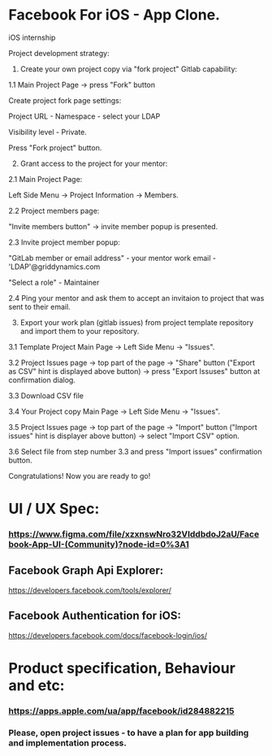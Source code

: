 # Facebook For iOS - App Clone.

iOS internship

Project development strategy:

1. Create your own project copy via "fork project" Gitlab capability:

1.1 Main Project Page -> press "Fork" button

Create project fork page settings:

Project URL - Namespace - select your LDAP

Visibility level - Private.

Press "Fork project" button.

2. Grant access to the project for your mentor:

2.1 Main Project Page:

Left Side Menu -> Project Information -> Members.

2.2 Project members page:

"Invite members button" -> invite member popup is presented.

2.3 Invite project member popup:

"GitLab member or email address" - your mentor work email - 'LDAP'@griddynamics.com

"Select a role" - Maintainer

2.4 Ping your mentor and ask them to accept an invitaion to project that was sent to their email.

3. Export your work plan (gitlab issues) from project template repository and import them to your repository.

3.1 Template Project Main Page -> Left Side Menu -> "Issues".

3.2 Project Issues page -> top part of the page -> "Share" button ("Export as CSV" hint is displayed above button) -> press "Export Issuses" button at confirmation dialog.

3.3 Download CSV file

3.4 Your Project copy Main Page -> Left Side Menu -> "Issues".

3.5 Project Issues page -> top part of the page -> "Import" button ("Import issues" hint is displayer above button) -> select "Import CSV" option.

3.6 Select file from step number 3.3 and press "Import issues" confirmation button.

Congratulations! Now you are ready to go!

# UI / UX Spec:

### https://www.figma.com/file/xzxnswNro32VIddbdoJ2aU/Facebook-App-UI-(Community)?node-id=0%3A1

## Facebook Graph Api Explorer:

https://developers.facebook.com/tools/explorer/

## Facebook Authentication for iOS:

https://developers.facebook.com/docs/facebook-login/ios/


# Product specification, Behaviour and etc:

### https://apps.apple.com/ua/app/facebook/id284882215

### Please, open project issues - to have a plan for app building and implementation process. 


